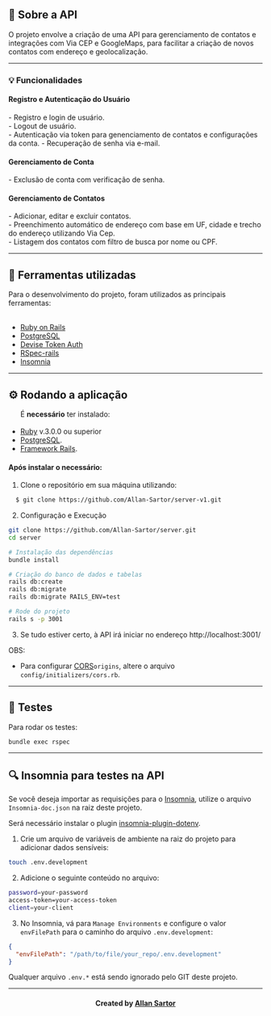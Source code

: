<h2>
  📃 Sobre a API
</h2>

O projeto envolve a criação de uma API para gerenciamento de contatos e integrações com Via CEP e GoogleMaps, para facilitar a criação de novos contatos com endereço e geolocalização.

<hr>

<h3> 💡 Funcionalidades </h3>

<h4> Registro e Autenticação do Usuário </h4>
- Registro e login de usuário.<br>
- Logout de usuário.<br>
- Autenticação via token para genenciamento de contatos e configurações da conta.
- Recuperação de senha via e-mail.<br>

<h4> Gerenciamento de Conta </h4>
- Exclusão de conta com verificação de senha.

<h4> Gerenciamento de Contatos </h4>
- Adicionar, editar e excluir contatos.<br>
- Preenchimento automático de endereço com base em UF, cidade e trecho do endereço utilizando Via Cep.<br>
- Listagem dos contatos com filtro de busca por nome ou CPF.

<hr>

<h2>🔧 Ferramentas utilizadas</h2>
Para o desenvolvimento do projeto, foram utilizados as principais ferramentas:
<br><br>
<ul>
  <li><a href="https://rubyonrails.org/">Ruby on Rails</a></li>
  <li><a href="https://www.postgresql.org/">PostgreSQL</a></li>
  <li><a href="https://github.com/lynndylanhurley/devise_token_auth">Devise Token Auth</a></li>
  <li><a href="https://github.com/rspec/rspec-rails">RSpec-rails</a></li>
  <li><a href="https://www.postman.com/">Insomnia</a></li>
</ul>

<hr>

<h2>⚙ Rodando a aplicação</h2>
<ul>
  É <b>necessário</b> ter instalado:
<br><br>
  <li><a href="https://www.ruby-lang.org/pt/documentation/installation/">Ruby</a> v.3.0.0 ou superior</li> 
  <li><a href="https://www.postgresql.org/">PostgreSQL</a>.</li>
  <li><a href="https://guides.rubyonrails.org/v5.0/getting_started.html">Framework Rails</a>.</li>
</ul>

<h4> Após instalar o necessário: </h4>

1. Clone o repositório em sua máquina utilizando:

```sh
  $ git clone https://github.com/Allan-Sartor/server-v1.git
```

2. Configuração e Execução

```bash
git clone https://github.com/Allan-Sartor/server.git
cd server

# Instalação das dependências
bundle install

# Criação do banco de dados e tabelas
rails db:create
rails db:migrate
rails db:migrate RAILS_ENV=test

# Rode do projeto
rails s -p 3001
```

3. Se tudo estiver certo, à API irá iniciar no endereço http://localhost:3001/

OBS:

- Para configurar [CORS](https://github.com/cyu/rack-cors)`origins`, altere o arquivo
  `config/initializers/cors.rb`.

<hr>

<h2>🧪 Testes</h2>

Para rodar os testes:

```bash
bundle exec rspec
```

<hr>

<h2>🔍 Insomnia para testes na API</h2>

Se você deseja importar as requisições para o [Insomnia](https://insomnia.rest/download), utilize o arquivo `Insomnia-doc.json` na raiz deste projeto.

Será necessário instalar o plugin [insomnia-plugin-dotenv](https://insomnia.rest/plugins/insomnia-plugin-dotenv).

1. Crie um arquivo de variáveis de ambiente na raiz do projeto para adicionar dados sensíveis:

```bash
touch .env.development
```

2. Adicione o seguinte conteúdo no arquivo:

```bash
password=your-password
access-token=your-access-token
client=your-client
```

3. No Insomnia, vá para `Manage Environments` e configure o valor `envFilePath` para o caminho do arquivo `.env.development`:

```json
{
  "envFilePath": "/path/to/file/your_repo/.env.development"
}
```

Qualquer arquivo `.env.*` está sendo ignorado pelo GIT deste projeto.

<hr>
<h4 align="center">
    Created by <a href="https://www.linkedin.com/in/allan-sartor-aa6844131/" target="_blank">Allan Sartor</a>
</h4>
